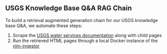 ## USGS Knowledge Base Q&A RAG Chain

To build a retrieval augmented generation chain for our USGS knowledge base Q&A, we automate these steps:
1. Scrape the [USGS water services documentation](https://waterservices.usgs.gov/docs) along with child pages
2. Run the retrieved HTML pages through a local Docker instance of the [nlm-ingestor](https://github.com/nlmatics/nlm-ingestor)


